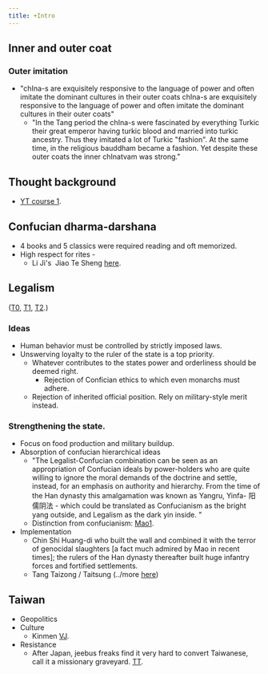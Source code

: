 ```yaml
---
title: +Intro
---
```


## Inner and outer coat
### Outer imitation
- "chIna-s are exquisitely responsive to the language of power and often imitate the dominant cultures in their outer coats chIna-s are exquisitely responsive to the language of power and often imitate the dominant cultures in their outer coats"
  - "In the Tang period the chIna-s were fascinated by everything Turkic their great emperor having turkic blood and married into turkic ancestry. Thus they imitated a lot of Turkic "fashion". At the same time, in the religious bauddham became a fashion. Yet despite these outer coats the inner chInatvam was strong."

## Thought background

- [YT course 1](https://www.youtube.com/channel/UC9ZsbWm-KwKYOgaet04QWYQ).

## Confucian dharma-darshana
- 4 books and 5 classics were required reading and oft memorized.
- High respect for rites -
  - Li Ji's  Jiao Te Sheng [here](http://ctext.org/liji/jiao-te-sheng).

## Legalism
([T0](https://storify.com/dawdlerMe/on-legalism?utm_campaign&utm_content=storify-pingback&utm_source=t.co&utm_medium=sfy.co-twitter&awesm=sfy.co_r0jGg), [T1](https://twitter.com/vvkbkvv/status/517093851623075840), [T2](https://twitter.com/vvkbkvv/status/528002893023293440).)

### Ideas
- Human behavior must be controlled by strictly imposed laws.
- Unswerving loyalty to the ruler of the state is a top priority.
    - Whatever contributes to the states power and orderliness should be deemed right.
        - Rejection of Confician ethics to which even monarchs must adhere.
    - Rejection of inherited official position. Rely on military-style merit instead.

### Strengthening the state.
- Focus on food production and military buildup.
- Absorption of confucian hierarchical ideas
    - "The Legalist-Confucian combination can be seen as an appropriation of Confucian ideals by power-holders who are quite willing to ignore the moral demands of the doctrine and settle, instead, for an emphasis on authority and hierarchy. From the time of the Han dynasty this amalgamation was known as Yangru, Yinfa- 阳儒阴法 - which could be translated as Confucianism as the bright yang outside, and Legalism as the dark yin inside. " 
    - Distinction from confucianism: [Mao1](https://i.imgur.com/tNETsQz.jpg).
- Implementation
    - Chin Shi Huang-di who built the wall and combined it with the terror of genocidal slaughters \[a fact much admired by Mao in recent times\]; the rulers of the Han dynasty thereafter built huge infantry forces and fortified settlements.
    - Tang Taizong / Taitsung (../more [here](../main/history/heroes-alien/))

## Taiwan

- Geopolitics
- Culture
    - Kinmen [VJ](http://www.vagabondjourney.com/religion-in-kinmen-taiwan/).
- Resistance
    - After Japan, jeebus freaks find it very hard to convert Taiwanese, call it a missionary graveyard. [TT](http://www.taiwantoday.tw/ct.asp?xItem=45047&CtNode=436).
